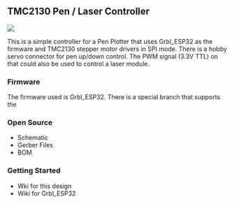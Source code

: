 ## TMC2130 Pen / Laser Controller

![](http://www.buildlog.net/blog/wp-content/uploads/2019/05/tmc2130_plot1.jpg)

This is a simple controller for a Pen Plotter that uses Grbl_ESP32 as the firmware and TMC2130 stepper motor drivers in SPI mode. There is a hobby servo connector for pen up/down control. The PWM signal (3.3V TTL) on that could also be used to control a laser module.

### Firmware

The firmware used is Grbl_ESP32. There is a special branch that supports the 

### Open Source

- Schematic
- Gerber Files
- BOM

### Getting Started

- Wki for this design
- Wiki for Grbl_ESP32